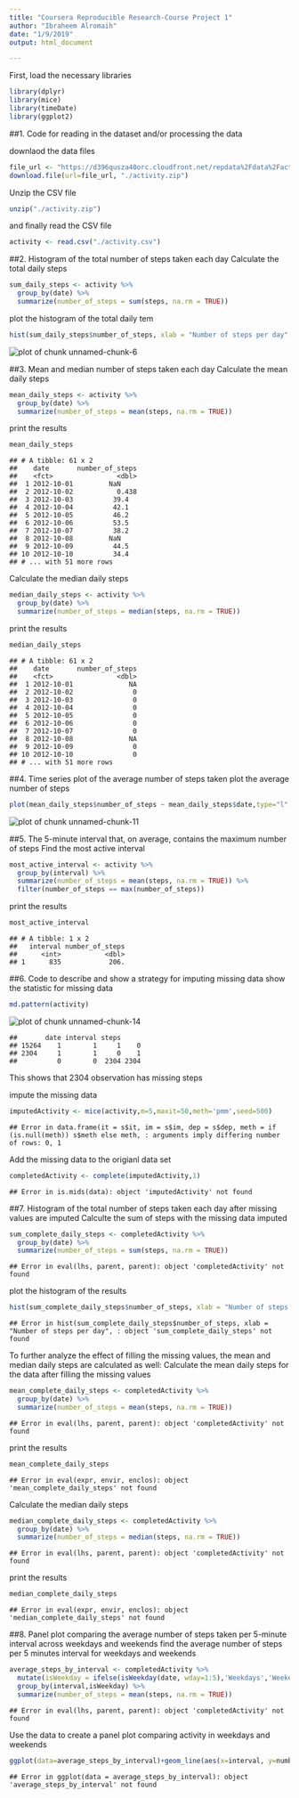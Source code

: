 ```yaml
---
title: "Coursera Reproducible Research-Course Project 1"
author: "Ibraheem Alromaih"
date: "1/9/2019"
output: html_document

---
```




First, load the necessary libraries


```r
library(dplyr)
library(mice)
library(timeDate)
library(ggplot2)
```

##1. Code for reading in the dataset and/or processing the data

downlaod the data files

```r
file_url <- "https://d396qusza40orc.cloudfront.net/repdata%2Fdata%2Factivity.zip"
download.file(url=file_url, "./activity.zip")
```


Unzip the CSV file

```r
unzip("./activity.zip")
```

and finally read the CSV file

```r
activity <- read.csv("./activity.csv")
```


##2. Histogram of the total number of steps taken each day
Calculate the total daily steps 

```r
sum_daily_steps <- activity %>%
  group_by(date) %>%
  summarize(number_of_steps = sum(steps, na.rm = TRUE))
```

plot the histogram of the total daily tem

```r
hist(sum_daily_steps$number_of_steps, xlab = "Number of steps per day" ,main = "Histogram of Daily Steps")
```

![plot of chunk unnamed-chunk-6](figure/unnamed-chunk-6-1.png)



##3. Mean and median number of steps taken each day
Calculate the mean daily steps

```r
mean_daily_steps <- activity %>%
  group_by(date) %>%
  summarize(number_of_steps = mean(steps, na.rm = TRUE))
```

print the results

```r
mean_daily_steps
```

```
## # A tibble: 61 x 2
##    date       number_of_steps
##    <fct>                <dbl>
##  1 2012-10-01         NaN    
##  2 2012-10-02           0.438
##  3 2012-10-03          39.4  
##  4 2012-10-04          42.1  
##  5 2012-10-05          46.2  
##  6 2012-10-06          53.5  
##  7 2012-10-07          38.2  
##  8 2012-10-08         NaN    
##  9 2012-10-09          44.5  
## 10 2012-10-10          34.4  
## # ... with 51 more rows
```

Calculate the median daily steps

```r
median_daily_steps <- activity %>%
  group_by(date) %>%
  summarize(number_of_steps = median(steps, na.rm = TRUE))
```
print the results

```r
median_daily_steps
```

```
## # A tibble: 61 x 2
##    date       number_of_steps
##    <fct>                <dbl>
##  1 2012-10-01              NA
##  2 2012-10-02               0
##  3 2012-10-03               0
##  4 2012-10-04               0
##  5 2012-10-05               0
##  6 2012-10-06               0
##  7 2012-10-07               0
##  8 2012-10-08              NA
##  9 2012-10-09               0
## 10 2012-10-10               0
## # ... with 51 more rows
```

##4. Time series plot of the average number of steps taken
plot the average number of steps

```r
plot(mean_daily_steps$number_of_steps ~ mean_daily_steps$date,type="l", xlab="Date", ylab = "Average Number of steps every 5 minutes", main = "Daily Average Steps Every 5 minutes")
```

![plot of chunk unnamed-chunk-11](figure/unnamed-chunk-11-1.png)

##5. The 5-minute interval that, on average, contains the maximum number of steps
Find the most active interval

```r
most_active_interval <- activity %>%
  group_by(interval) %>%
  summarize(number_of_steps = mean(steps, na.rm = TRUE)) %>%
  filter(number_of_steps == max(number_of_steps))
```
print the results

```r
most_active_interval
```

```
## # A tibble: 1 x 2
##   interval number_of_steps
##      <int>           <dbl>
## 1      835            206.
```

##6. Code to describe and show a strategy for imputing missing data
show the statistic for missing data

```r
md.pattern(activity)
```

![plot of chunk unnamed-chunk-14](figure/unnamed-chunk-14-1.png)

```
##       date interval steps     
## 15264    1        1     1    0
## 2304     1        1     0    1
##          0        0  2304 2304
```
This shows that 2304 observation has missing steps

impute the missing data

```r
imputedActivity <- mice(activity,m=5,maxit=50,meth='pmm',seed=500)
```

```
## Error in data.frame(it = s$it, im = s$im, dep = s$dep, meth = if (is.null(meth)) s$meth else meth, : arguments imply differing number of rows: 0, 1
```

Add the missing data to the origianl data set

```r
completedActivity <- complete(imputedActivity,1)
```

```
## Error in is.mids(data): object 'imputedActivity' not found
```

##7. Histogram of the total number of steps taken each day after missing values are imputed
Calculte the sum of steps with the missing data imputed

```r
sum_complete_daily_steps <- completedActivity %>%
  group_by(date) %>%
  summarize(number_of_steps = sum(steps, na.rm = TRUE))
```

```
## Error in eval(lhs, parent, parent): object 'completedActivity' not found
```
plot the histogram of the results

```r
hist(sum_complete_daily_steps$number_of_steps, xlab = "Number of steps per day" ,main = "Histogram of Daily Steps (missing data imputed)")
```

```
## Error in hist(sum_complete_daily_steps$number_of_steps, xlab = "Number of steps per day", : object 'sum_complete_daily_steps' not found
```

To further analyze the effect of filling the missing values, the mean and median daily steps are calculated as well:
Calculate the mean daily steps for the data after filling the missing values

```r
mean_complete_daily_steps <- completedActivity %>%
  group_by(date) %>%
  summarize(number_of_steps = mean(steps, na.rm = TRUE))
```

```
## Error in eval(lhs, parent, parent): object 'completedActivity' not found
```

print the results

```r
mean_complete_daily_steps
```

```
## Error in eval(expr, envir, enclos): object 'mean_complete_daily_steps' not found
```

Calculate the median daily steps

```r
median_complete_daily_steps <- completedActivity %>%
  group_by(date) %>%
  summarize(number_of_steps = median(steps, na.rm = TRUE))
```

```
## Error in eval(lhs, parent, parent): object 'completedActivity' not found
```
print the results

```r
median_complete_daily_steps
```

```
## Error in eval(expr, envir, enclos): object 'median_complete_daily_steps' not found
```


##8. Panel plot comparing the average number of steps taken per 5-minute interval across weekdays and weekends
find the average number of steps per 5 minutes interval for weekdays and weekends

```r
average_steps_by_interval <- completedActivity %>%
  mutate(isWeekday = ifelse(isWeekday(date, wday=1:5),'Weekdays','Weekends'))  %>%
  group_by(interval,isWeekday) %>%
  summarize(number_of_steps = mean(steps, na.rm = TRUE))
```

```
## Error in eval(lhs, parent, parent): object 'completedActivity' not found
```

Use the data to create a panel plot comparing activity in weekdays and weekends

```r
ggplot(data=average_steps_by_interval)+geom_line(aes(x=interval, y=number_of_steps))+facet_grid(isWeekday~.)
```

```
## Error in ggplot(data = average_steps_by_interval): object 'average_steps_by_interval' not found
```
